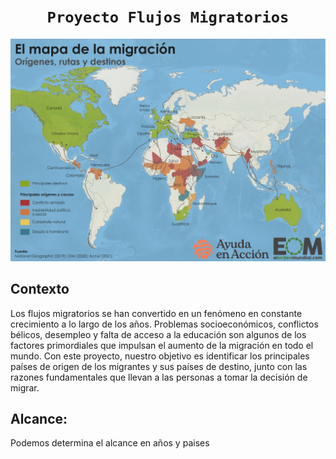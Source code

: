 
# <h1 align="center">**`Proyecto Flujos Migratorios`**



<p align="center">
<img src="mapa-rutas-migratorias.png"   
>
</p>



## **Contexto**
Los flujos migratorios se han convertido en un fenómeno en constante crecimiento a lo largo de los años. Problemas socioeconómicos, conflictos bélicos, desempleo y falta de acceso a la educación son algunos de los factores primordiales que impulsan el aumento de la migración en todo el mundo. Con este proyecto, nuestro objetivo es identificar los principales países de origen de los migrantes y sus países de destino, junto con las razones fundamentales que llevan a las personas a tomar la decisión de migrar.


## **Alcance:**
Podemos determina el alcance en años y paises
